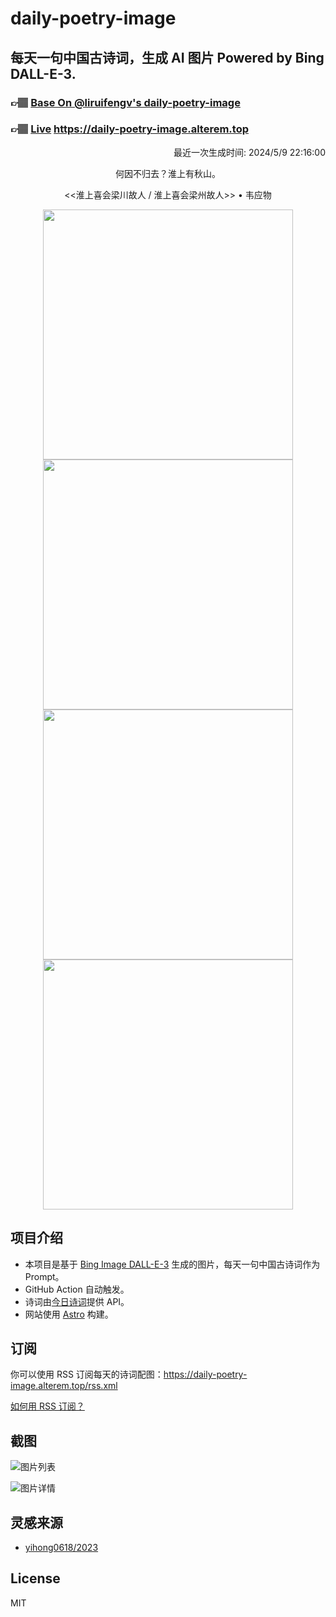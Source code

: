 
# daily-poetry-image

## 每天一句中国古诗词，生成 AI 图片 Powered by Bing DALL-E-3.

### 👉🏽 [Base On @liruifengv's daily-poetry-image](https://github.com/liruifengv/daily-poetry-image)

### 👉🏽 [Live](https://daily-poetry-image.alterem.top/) https://daily-poetry-image.alterem.top

<p align="right">
  最近一次生成时间: 2024/5/9 22:16:00
</p>
<p align="center">
何因不归去？淮上有秋山。
</p>
<p align="center">
<<淮上喜会梁川故人 / 淮上喜会梁州故人>> • 韦应物
</p>
<p align="center">
<img src="https://tse1.mm.bing.net/th/id/OIG3.DvWOSMmQLgOvgM4xYqZd" height="400" width="400" />
<img src="https://tse3.mm.bing.net/th/id/OIG3.ydH61.3QMHIrz.4ucZVr" height="400" width="400" />
<img src="https://tse2.mm.bing.net/th/id/OIG3.ZKmZ_o5blCWWkmQHimAm" height="400" width="400" />
<img src="https://tse4.mm.bing.net/th/id/OIG3.Iu198_oIWm59Og_ZuGCn" height="400" width="400" />
</p>

## 项目介绍

-   本项目是基于 [Bing Image DALL-E-3](https://www.bing.com/images/create) 生成的图片，每天一句中国古诗词作为 Prompt。
-   GitHub Action 自动触发。
-   诗词由[今日诗词](https://www.jinrishici.com/)提供 API。
-   网站使用 [Astro](https://astro.build) 构建。

## 订阅

你可以使用 RSS 订阅每天的诗词配图：https://daily-poetry-image.alterem.top/rss.xml

[如何用 RSS 订阅？](https://zhuanlan.zhihu.com/p/55026716)

## 截图

![图片列表](./screenshots/Snipaste_2023-12-28_21-00-26.png)

![图片详情](./screenshots/Snipaste_2023-12-28_21-00-53.png)

## 灵感来源

-   [yihong0618/2023](https://github.com/yihong0618/2023)

## License

MIT
